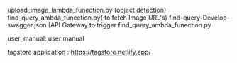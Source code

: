 upload_image_lambda_funection.py (object detection)
find_query_ambda_funection.py( to fetch Image URL's)
find-query-Develop-swagger.json (API Gateway to trigger find_query_ambda_funection.py

user_manual: user manual

tagstore application : https://tagstore.netlify.app/

